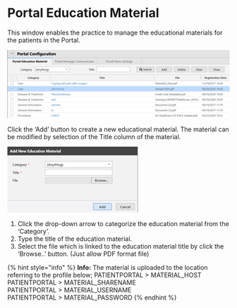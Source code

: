 # Portal Education Material

This window enables the practice to manage the educational materials for the patients in the Portal.

![](<../../.gitbook/assets/image (28).png>)

Click the ‘Add’ button to create a new educational material. The material can be modified by selection of the Title column of the material.

![](<../../.gitbook/assets/image (38).png>)

1. Click the drop-down arrow to categorize the education material from the ‘Category’.&#x20;
2. Type the title of the education material.&#x20;
3. Select the file which is linked to the education material title by click the ‘Browse..’ button. (Just allow PDF format file)

{% hint style="info" %}
**Info:** The material is uploaded to the location referring to the profile below; PATIENTPORTAL > MATERIAL\_HOST \
PATIENTPORTAL > MATERIAL\_SHARENAME \
PATIENTPORTAL > MATERIAL\_USERNAME \
PATIENTPORTAL > MATERIAL\_PASSWORD
{% endhint %}







